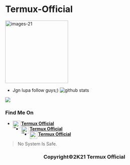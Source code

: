 # Termux-Official
<a href="https://ibb.co/m0tCGgh"><img src="https://i.ibb.co/f9tY2Lr/images-21.jpg" alt="images-21" border="0" Height = "200" Width = "200" ></a>
* Jgn lupa follow guys;) 
![github stats](https://github-readme-stats.vercel.app/api?username=Termux-ofc&show_icons=true&theme=radical)
<img align="center" src="https://github-readme-stats.vercel.app/api/top-langs/?username=Termux-ofc&theme=red&hide_langs_below=1" />

### Find Me On
* [<img alt="Termux-ofc's WhatsApp" align="left" width="24px" src="https://cdn.jsdelivr.net/npm/simple-icons@v3/icons/whatsapp.svg" /> <b>Termux Official</b>](https://chat.whatsapp.com/JnLkI1yfgj72HeKVpcv2hV)<br />
* [<img alt="Termux-ofc's Facebook" align="left" width="24px" src="https://cdn.jsdelivr.net/npm/simple-icons@v3/icons/facebook.svg" /> <b>Termux Official</b>](https://www.facebook.com/profile.php?id=100053905779960)<br />
* [<img alt="termux-ofc's Github" align="left" width="24px" src="https://cdn.jsdelivr.net/npm/simple-icons@v3/icons/github.svg" /> <b>Termux Official</b>](https://github.com/Termux-ofc)<br />

> No System Is Safe.

<h3 align="center">
    Copyright©2K21 Termux Official
</h3>
